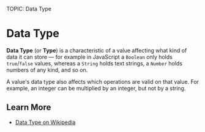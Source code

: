 TOPIC: Data Type

# Data Type

**Data Type**  (or **Type**) is a characteristic of a value affecting what kind of data it can
store — for example in JavaScript a `Boolean` only holds `true`/`false` values, whereas a
`String` holds text strings, a `Number` holds numbers of any kind, and so on.

A value's data type also affects which operations are valid on that value. For example, an integer
can be multiplied by an integer, but not by a string.

## Learn More

- [Data Type on Wikipedia](https://en.wikipedia.org/wiki/Data%20type)
